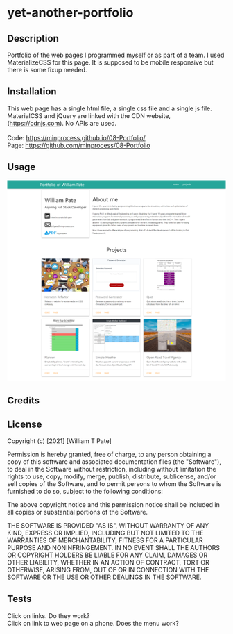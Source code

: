 # yet-another-portfolio


## Description
Portfolio of the web pages I programmed myself or as part of a team. I used MaterializeCSS for this page. It is supposed to be mobile responsive but there is some fixup needed.

## Installation
This web page has a single html file, a single css file and a single js file. MaterialCSS and jQuery are linked with the CDN website, <cdnjs> (https://cdnjs.com). No APIs are used.
<br>
<br>
Code: https://minprocess.github.io/08-Portfolio/
<br>
Page: https://github.com/minprocess/08-Portfolio

## Usage
![Screen capture of my portfolio page](./assets/images/08-Portfolio-screenshot.png)
<br>

## Credits


## License
Copyright (c) [2021] [William T Pate]

Permission is hereby granted, free of charge, to any person obtaining a copy
of this software and associated documentation files (the "Software"), to deal
in the Software without restriction, including without limitation the rights
to use, copy, modify, merge, publish, distribute, sublicense, and/or sell
copies of the Software, and to permit persons to whom the Software is
furnished to do so, subject to the following conditions:

The above copyright notice and this permission notice shall be included in all
copies or substantial portions of the Software.

THE SOFTWARE IS PROVIDED "AS IS", WITHOUT WARRANTY OF ANY KIND, EXPRESS OR
IMPLIED, INCLUDING BUT NOT LIMITED TO THE WARRANTIES OF MERCHANTABILITY,
FITNESS FOR A PARTICULAR PURPOSE AND NONINFRINGEMENT. IN NO EVENT SHALL THE
AUTHORS OR COPYRIGHT HOLDERS BE LIABLE FOR ANY CLAIM, DAMAGES OR OTHER
LIABILITY, WHETHER IN AN ACTION OF CONTRACT, TORT OR OTHERWISE, ARISING FROM,
OUT OF OR IN CONNECTION WITH THE SOFTWARE OR THE USE OR OTHER DEALINGS IN THE
SOFTWARE.

## Tests
Click on links. Do they work?<br>
Click on link to web page on a phone. Does the menu work?<br>